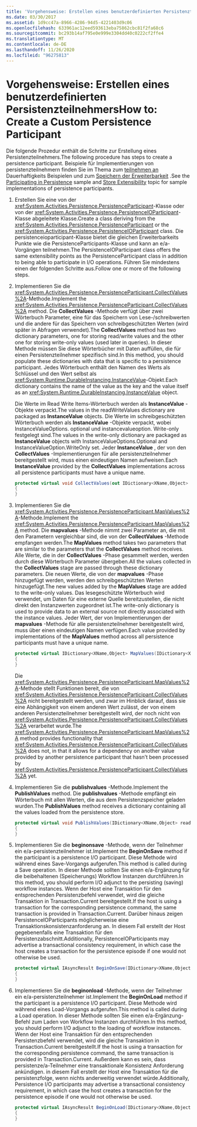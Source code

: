 ```yaml
---
title: 'Vorgehensweise: Erstellen eines benutzerdefinierten Persistenzteilnehmers'
ms.date: 03/30/2017
ms.assetid: 1d9cc47a-8966-4286-94d5-4221403d9c06
ms.openlocfilehash: 633961ac12eed593613eba75862cbc81f2fa68c6
ms.sourcegitcommit: bc293b14af795e0e999e3304dd40c0222cf2ffe4
ms.translationtype: MT
ms.contentlocale: de-DE
ms.lasthandoff: 11/26/2020
ms.locfileid: "96275813"
---
```

# <a name="how-to-create-a-custom-persistence-participant"></a><span data-ttu-id="4ca30-102">Vorgehensweise: Erstellen eines benutzerdefinierten Persistenzteilnehmers</span><span class="sxs-lookup"><span data-stu-id="4ca30-102">How to: Create a Custom Persistence Participant</span></span>

<span data-ttu-id="4ca30-103">Die folgende Prozedur enthält die Schritte zur Erstellung eines Persistenzteilnehmers.</span><span class="sxs-lookup"><span data-stu-id="4ca30-103">The following procedure has steps to create a persistence participant.</span></span> <span data-ttu-id="4ca30-104">Beispiele für Implementierungen von persistenzteilnehmern finden Sie im Thema zum [teilnehmen an](/previous-versions/dotnet/netframework-4.0/dd699769(v=vs.100)) Dauerhaftigkeits Beispielen und zum [Speichern der Erweiterbarkeit](store-extensibility.md) .</span><span class="sxs-lookup"><span data-stu-id="4ca30-104">See the [Participating in Persistence](/previous-versions/dotnet/netframework-4.0/dd699769(v=vs.100)) sample and [Store Extensibility](store-extensibility.md) topic for sample implementations of persistence participants.</span></span>  
  
1. <span data-ttu-id="4ca30-105">Erstellen Sie eine von der <xref:System.Activities.Persistence.PersistenceParticipant>-Klasse oder von der <xref:System.Activities.Persistence.PersistenceIOParticipant>-Klasse abgeleitete Klasse.</span><span class="sxs-lookup"><span data-stu-id="4ca30-105">Create a class deriving from the <xref:System.Activities.Persistence.PersistenceParticipant> or the <xref:System.Activities.Persistence.PersistenceIOParticipant> class.</span></span> <span data-ttu-id="4ca30-106">Die persistenceioparticipant-Klasse bietet die gleichen Erweiterbarkeits Punkte wie die PersistenceParticipants-Klasse und kann an e/a-Vorgängen teilnehmen.</span><span class="sxs-lookup"><span data-stu-id="4ca30-106">The PersistenceIOParticipant class offers the same extensibility points as the PersistenceParticipant class in addition to being able to participate in I/O operations.</span></span> <span data-ttu-id="4ca30-107">Führen Sie mindestens einen der folgenden Schritte aus.</span><span class="sxs-lookup"><span data-stu-id="4ca30-107">Follow one or more of the following steps.</span></span>  
  
2. <span data-ttu-id="4ca30-108">Implementieren Sie die <xref:System.Activities.Persistence.PersistenceParticipant.CollectValues%2A>-Methode.</span><span class="sxs-lookup"><span data-stu-id="4ca30-108">Implement the <xref:System.Activities.Persistence.PersistenceParticipant.CollectValues%2A> method.</span></span> <span data-ttu-id="4ca30-109">Die **CollectValues** -Methode verfügt über zwei Wörterbuch Parameter, eine für das Speichern von Lese-/schreibwerten und die andere für das Speichern von schreibgeschützten Werten (wird später in Abfragen verwendet).</span><span class="sxs-lookup"><span data-stu-id="4ca30-109">The **CollectValues** method has two dictionary parameters, one for storing read/write values and the other one for storing write-only values (used later in queries).</span></span> <span data-ttu-id="4ca30-110">In dieser Methode müssen Sie diese Wörterbücher mit Daten auffüllen, die für einen Persistenzteilnehmer spezifisch sind.</span><span class="sxs-lookup"><span data-stu-id="4ca30-110">In this method, you should populate these dictionaries with data that is specific to a persistence participant.</span></span> <span data-ttu-id="4ca30-111">Jedes Wörterbuch enthält den Namen des Werts als Schlüssel und den Wert selbst als <xref:System.Runtime.DurableInstancing.InstanceValue>-Objekt.</span><span class="sxs-lookup"><span data-stu-id="4ca30-111">Each dictionary contains the name of the value as the key and the value itself as an <xref:System.Runtime.DurableInstancing.InstanceValue> object.</span></span>  
  
    <span data-ttu-id="4ca30-112">Die Werte im Read Write Items-Wörterbuch werden als **InstanceValue** -Objekte verpackt.</span><span class="sxs-lookup"><span data-stu-id="4ca30-112">The values in the readWriteValues dictionary are packaged as **InstanceValue** objects.</span></span> <span data-ttu-id="4ca30-113">Die Werte im schreibgeschützten Wörterbuch werden als **InstanceValue** -Objekte verpackt, wobei InstanceValueOptions. optional und instancevalueoption. Write-only festgelegt sind.</span><span class="sxs-lookup"><span data-stu-id="4ca30-113">The values in the write-only dictionary are packaged as **InstanceValue** objects with InstanceValueOptions.Optional and InstanceValueOption.WriteOnly set.</span></span> <span data-ttu-id="4ca30-114">Jeder **InstanceValue** , der von den **CollectValues** -Implementierungen für alle persistenzteilnehmer bereitgestellt wird, muss einen eindeutigen Namen aufweisen.</span><span class="sxs-lookup"><span data-stu-id="4ca30-114">Each **InstanceValue** provided by the **CollectValues** implementations across all persistence participants must have a unique name.</span></span>
  
    ```csharp  
    protected virtual void CollectValues(out IDictionary<XName,Object> readWriteValues, out IDictionary<XName,Object> writeOnlyValues)
    {
    }
    ```  
  
3. <span data-ttu-id="4ca30-115">Implementieren Sie die <xref:System.Activities.Persistence.PersistenceParticipant.MapValues%2A>-Methode.</span><span class="sxs-lookup"><span data-stu-id="4ca30-115">Implement the <xref:System.Activities.Persistence.PersistenceParticipant.MapValues%2A> method.</span></span> <span data-ttu-id="4ca30-116">Die **mapvalues** -Methode nimmt zwei Parameter an, die mit den Parametern vergleichbar sind, die von der **CollectValues** -Methode empfangen werden.</span><span class="sxs-lookup"><span data-stu-id="4ca30-116">The **MapValues** method takes two parameters that are similar to the parameters that the **CollectValues** method receives.</span></span> <span data-ttu-id="4ca30-117">Alle Werte, die in der **CollectValues** -Phase gesammelt werden, werden durch diese Wörterbuch Parameter übergeben.</span><span class="sxs-lookup"><span data-stu-id="4ca30-117">All the values collected in the **CollectValues** stage are passed through these dictionary parameters.</span></span> <span data-ttu-id="4ca30-118">Die neuen Werte, die von der **mapvalues** -Phase hinzugefügt werden, werden den schreibgeschützten Werten hinzugefügt.</span><span class="sxs-lookup"><span data-stu-id="4ca30-118">The new values added by the **MapValues** stage are added to the write-only values.</span></span>  <span data-ttu-id="4ca30-119">Das lesegeschützte Wörterbuch wird verwendet, um Daten für eine externe Quelle bereitzustellen, die nicht direkt den Instanzwerten zugeordnet ist.</span><span class="sxs-lookup"><span data-stu-id="4ca30-119">The write-only dictionary is used to provide data to an external source not directly associated with the instance values.</span></span> <span data-ttu-id="4ca30-120">Jeder Wert, der von Implementierungen der **mapvalues** -Methode für alle persistenzteilnehmer bereitgestellt wird, muss über einen eindeutigen Namen verfügen.</span><span class="sxs-lookup"><span data-stu-id="4ca30-120">Each value provided by implementations of the **MapValues** method across all persistence participants must have a unique name.</span></span>  
  
    ```csharp  
    protected virtual IDictionary<XName,Object> MapValues(IDictionary<XName,Object> readWriteValues,IDictionary<XName,Object> writeOnlyValues)
    {
    }
    ```  
  
     <span data-ttu-id="4ca30-121">Die <xref:System.Activities.Persistence.PersistenceParticipant.MapValues%2A>-Methode stellt Funktionen bereit, die von <xref:System.Activities.Persistence.PersistenceParticipant.CollectValues%2A> nicht bereitgestellt werden, und zwar im Hinblick darauf, dass sie eine Abhängigkeit von einem anderen Wert zulässt, der von einem anderen Persistenzteilnehmer bereitgestellt wird, der noch nicht von <xref:System.Activities.Persistence.PersistenceParticipant.CollectValues%2A> verarbeitet wurde.</span><span class="sxs-lookup"><span data-stu-id="4ca30-121">The <xref:System.Activities.Persistence.PersistenceParticipant.MapValues%2A> method provides functionality that <xref:System.Activities.Persistence.PersistenceParticipant.CollectValues%2A> does not, in that it allows for a dependency on another value provided by another persistence participant that hasn’t been processed by <xref:System.Activities.Persistence.PersistenceParticipant.CollectValues%2A> yet.</span></span>  
  
4. <span data-ttu-id="4ca30-122">Implementieren Sie die **publishvalues** -Methode.</span><span class="sxs-lookup"><span data-stu-id="4ca30-122">Implement the **PublishValues** method.</span></span> <span data-ttu-id="4ca30-123">Die **publishvalues** -Methode empfängt ein Wörterbuch mit allen Werten, die aus dem Persistenzspeicher geladen wurden.</span><span class="sxs-lookup"><span data-stu-id="4ca30-123">The **PublishValues** method receives a dictionary containing all the values loaded from the persistence store.</span></span>  
  
    ```csharp  
    protected virtual void PublishValues(IDictionary<XName,Object> readWriteValues)
    {
    }
    ```  
  
5. <span data-ttu-id="4ca30-124">Implementieren Sie die **beginonsave** -Methode, wenn der Teilnehmer ein e/a-persistenzteilnehmer ist.</span><span class="sxs-lookup"><span data-stu-id="4ca30-124">Implement the **BeginOnSave** method if the participant is a persistence I/O participant.</span></span> <span data-ttu-id="4ca30-125">Diese Methode wird während eines Save-Vorgangs aufgerufen.</span><span class="sxs-lookup"><span data-stu-id="4ca30-125">This method is called during a Save operation.</span></span> <span data-ttu-id="4ca30-126">In dieser Methode sollten Sie einen e/a-Ergänzung für die beibehaltenen (Speicherungs) Workflow Instanzen durchführen.</span><span class="sxs-lookup"><span data-stu-id="4ca30-126">In this method, you should perform I/O adjunct to the persisting (saving) workflow instances.</span></span>  <span data-ttu-id="4ca30-127">Wenn der Host eine Transaktion für den entsprechenden Persistenzbefehl verwendet, wird die gleiche Transaktion in Transaction.Current bereitgestellt.</span><span class="sxs-lookup"><span data-stu-id="4ca30-127">If the host is using a transaction for the corresponding persistence command, the same transaction is provided in Transaction.Current.</span></span>  <span data-ttu-id="4ca30-128">Darüber hinaus zeigen PersistenceIOParticipants möglicherweise eine Transaktionskonsistenzanforderung an. In diesem Fall erstellt der Host gegebenenfalls eine Transaktion für den Persistenzabschnitt.</span><span class="sxs-lookup"><span data-stu-id="4ca30-128">Additionally, PersistenceIOParticipants may advertise a transactional consistency requirement, in which case the host creates a transaction for the persistence episode if one would not otherwise be used.</span></span>  
  
    ```csharp  
    protected virtual IAsyncResult BeginOnSave(IDictionary<XName,Object> readWriteValues, IDictionary<XName,Object> writeOnlyValues, TimeSpan timeout, AsyncCallback callback, Object state)
    {
    }
    ```  
  
6. <span data-ttu-id="4ca30-129">Implementieren Sie die **beginonload** -Methode, wenn der Teilnehmer ein e/a-persistenzteilnehmer ist.</span><span class="sxs-lookup"><span data-stu-id="4ca30-129">Implement the **BeginOnLoad** method if the participant is a persistence I/O participant.</span></span> <span data-ttu-id="4ca30-130">Diese Methode wird während eines Load-Vorgangs aufgerufen.</span><span class="sxs-lookup"><span data-stu-id="4ca30-130">This method is called during a Load operation.</span></span> <span data-ttu-id="4ca30-131">In dieser Methode sollten Sie einen e/a-Ergänzung-Befehl zum Laden von Workflow Instanzen durchführen.</span><span class="sxs-lookup"><span data-stu-id="4ca30-131">In this method, you should perform I/O adjunct to the loading of workflow instances.</span></span> <span data-ttu-id="4ca30-132">Wenn der Host eine Transaktion für den entsprechenden Persistenzbefehl verwendet, wird die gleiche Transaktion in Transaction.Current bereitgestellt.</span><span class="sxs-lookup"><span data-stu-id="4ca30-132">If the host is using a transaction for the corresponding persistence command, the same transaction is provided in Transaction.Current.</span></span> <span data-ttu-id="4ca30-133">Außerdem kann es sein, dass persistenze/a-Teilnehmer eine transaktionale Konsistenz Anforderung ankündigen. in diesem Fall erstellt der Host eine Transaktion für die persistenzfolge, wenn nichts anderweitig verwendet würde.</span><span class="sxs-lookup"><span data-stu-id="4ca30-133">Additionally, Persistence I/O participants may advertise a transactional consistency requirement, in which case the host creates a transaction for the persistence episode if one would not otherwise be used.</span></span>  
  
    ```csharp  
    protected virtual IAsyncResult BeginOnLoad(IDictionary<XName,Object> readWriteValues, TimeSpan timeout, AsyncCallback callback, Object state)
    {
    }
    ```
